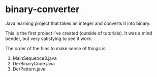 # binary-converter
Java learning project that takes an integer and converts it into binary.

This is the first project I've created (outside of tutorials). It was a mind bender, but very satisfying to see it work.

The order of the files to make sense of things is:

1. MainSequence3.java
2. DerBinaryCode.java
3. DerPattern.java
